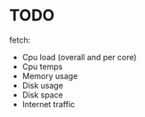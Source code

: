 # TODO

fetch:
- Cpu load (overall and per core)
- Cpu temps
- Memory usage
- Disk usage
- Disk space
- Internet traffic
